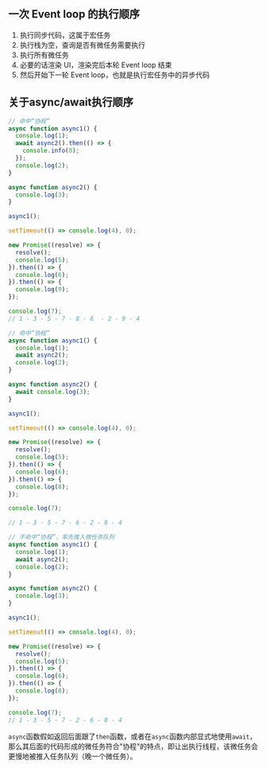## 一次 Event loop 的执行顺序

1. 执行同步代码，这属于宏任务
2. 执行栈为空，查询是否有微任务需要执行
3. 执行所有微任务
4. 必要的话渲染 UI，渲染完后本轮 Event loop 结束
5. 然后开始下一轮 Event loop，也就是执行宏任务中的异步代码

## 关于async/await执行顺序

```js
// 命中“协程”
async function async1() {
  console.log(1);
  await async2().then(() => {
    console.info(8);
  });
  console.log(2);
}

async function async2() {
  console.log(3);
}

async1();

setTimeout(() => console.log(4), 0);

new Promise((resolve) => {
  resolve();
  console.log(5);
}).then(() => {
  console.log(6);
}).then(() => {
  console.log(9);
});

console.log(7);
// 1 - 3 - 5 - 7 - 8 - 6  - 2 - 9 - 4
```
```js
// 命中“协程”
async function async1() {
  console.log(1);
  await async2();
  console.log(2);
}

async function async2() {
  await console.log(3);
}

async1();

setTimeout(() => console.log(4), 0);

new Promise((resolve) => {
  resolve();
  console.log(5);
}).then(() => {
  console.log(6);
}).then(() => {
  console.log(8);
});

console.log(7);

// 1 - 3 - 5 - 7 - 6 - 2 - 8 - 4
```

```js
// 不命中“协程”，率先推入微任务队列
async function async1() {
  console.log(1);
  await async2();
  console.log(2);
}

async function async2() {
  console.log(3);
}

async1();

setTimeout(() => console.log(4), 0);

new Promise((resolve) => {
  resolve();
  console.log(5);
}).then(() => {
  console.log(6);
}).then(() => {
  console.log(8);
});

console.log(7);
// 1 - 3 - 5 - 7 - 2 - 6 - 8 - 4
```

`async`函数假如返回后面跟了`then`函数，或者在`async`函数内部显式地使用`await`，那么其后面的代码形成的微任务符合"协程"的特点，即让出执行线程，该微任务会更慢地被推入任务队列（晚一个微任务）。
